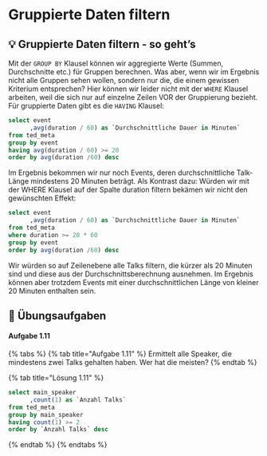 # Gruppierte Daten filtern

## 💡 Gruppierte Daten filtern - so geht’s

Mit der `GROUP BY` Klausel können wir aggregierte Werte \(Summen, Durchschnitte etc.\) für Gruppen berechnen. Was aber, wenn wir im Ergebnis nicht alle Gruppen sehen wollen, sondern nur die, die einem gewissen Kriterium entsprechen? Hier können wir leider nicht mit der `WHERE` Klausel arbeiten, weil die sich nur auf einzelne Zeilen VOR der Gruppierung bezieht. Für gruppierte Daten gibt es die `HAVING` Klausel:

```sql
select event
      ,avg(duration / 60) as `Durchschnittliche Dauer in Minuten`
from ted_meta
group by event
having avg(duration / 60) >= 20
order by avg(duration /60) desc
```

Im Ergebnis bekommen wir nur noch Events, deren durchschnittliche Talk-Länge mindestens 20 Minuten beträgt. Als Kontrast dazu: Würden wir mit der WHERE Klausel auf der Spalte duration filtern bekämen wir nicht den gewünschten Effekt:

```sql
select event
      ,avg(duration / 60) as `Durchschnittliche Dauer in Minuten`
from ted_meta
where duration >= 20 * 60
group by event
order by avg(duration /60) desc
```

Wir würden so auf Zeilenebene alle Talks filtern, die kürzer als 20 Minuten sind und diese aus der Durchschnittsberechnung ausnehmen. Im Ergebnis können aber trotzdem Events mit einer durchschnittlichen Länge von kleiner 20 Minuten enthalten sein.

## 🧪 Übungsaufgaben

#### Aufgabe 1.11

{% tabs %}
{% tab title="Aufgabe 1.11" %}
Ermittelt alle Speaker, die mindestens zwei Talks gehalten haben. Wer hat die meisten?
{% endtab %}

{% tab title="Lösung 1.11" %}
```sql
select main_speaker
      ,count(1) as `Anzahl Talks`
from ted_meta
group by main_speaker
having count(1) >= 2
order by `Anzahl Talks` desc
```
{% endtab %}
{% endtabs %}

